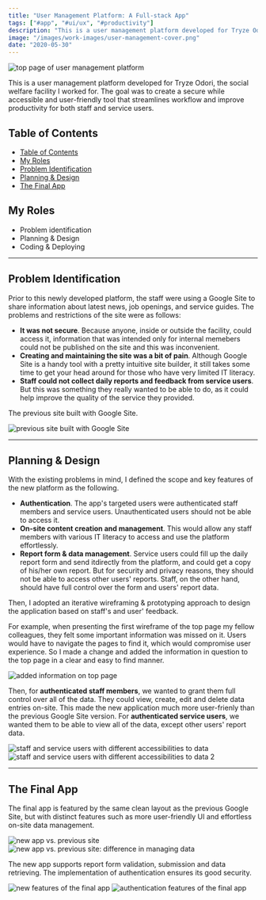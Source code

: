 ```yaml
---
title: "User Management Platform: A Full-stack App"
tags: ["#app", "#ui/ux", "#productivity"]
description: "This is a user management platform developed for Tryze Odori, the social welfare facility I worked for."
image: "/images/work-images/user-management-cover.png"
date: "2020-05-30"
---
```


![top page of user management platform](/images/work-images/user-management-cover.png)

This is a user management platform developed for Tryze Odori, the social welfare facility I worked for. The goal was to create a secure while accessible and user-friendly tool that streamlines workflow and improve productivity for both staff and service users.

## Table of Contents

- [Table of Contents](#table-of-contents)
- [My Roles](#my-roles)
- [Problem Identification](#problem-identification)
- [Planning & Design](#planning--design)
- [The Final App](#the-final-app)

## My Roles

- Problem identification
- Planning & Design
- Coding & Deploying

___

## Problem Identification

Prior to this newly developed platform, the staff were using a Google Site to share information about latest news, job openings, and service guides. The problems and restrictions of the site were as follows:

- **It was not secure**. Because anyone, inside or outside the facility, could access it, information that was intended only for internal memebers could not be published on the site and this was inconvenient.
- **Creating and maintaining the site was a bit of pain**. Although Google Site is a handy tool with a pretty intuitive site builder, it still takes some time to get your head around for those who have very limited IT literacy.
- **Staff could not collect daily reports and feedback from service users**. But this was something they really wanted to be able to do, as it could help improve the quality of the service they provided.

The previous site built with Google Site.

![previous site built with Google Site](/images/work-images/user-management-old-problems.png)

---

## Planning & Design

With the existing problems in mind, I defined the scope and key features of the new platform as the following.

- **Authentication**. The app's targeted users were authenticated staff members and service users. Unauthenticated users should not be able to access it.
- **On-site content creation and management**. This would allow any staff members with various IT literacy to access and use the platform effortlessly.
- **Report form & data management**. Service users could fill up the daily report form and send itdirectly from the platform, and could get a copy of his/her own report. But for security and privacy reasons, they should not be able to access other users' reports. Staff, on the other hand, should have full control over the form and users' report data.

Then, I adopted an iterative wireframing & prototyping approach to design the application based on staff's and user' feedback.

For example, when presenting the first wireframe of the top page my fellow colleagues, they felt some important information was missed on it. Users would have to navigate the pages to find it, which would compromise user experience. So I made a change and added the information in question to the top page in a clear and easy to find manner.

![added information on top page](/images/work-images/user-management-top-wire.png)

Then, for **authenticated staff members**, we wanted to grant them full control over all of the data. They could view, create, edit and delete data entries on-site. This made the new application much more user-frienly than the previous Google Site version. For **authenticated service users**, we wanted them to be able to view all of the data, except other users' report data.

![staff and service users with different accessibilities to data](/images/work-images/user-management-with-authorization.png)
![staff and service users with different accessibilities to data 2](/images/work-images/user-management-with-authorization-2.png)

---

## The Final App

The final app is featured by the same clean layout as the previous Google Site, but with distinct features such as more user-friendly UI and effortless on-site data management.

![new app vs. previous site](/images/work-images/user-management-new-vs-old.png)
![new app vs. previous site: difference in managing data](/images/work-images/user-management-new-vs-old-manage-data.png)

The new app supports report form validation, submission and data retrieving. The implementation of authentication ensures its good security.

![new features of the final app](/images/work-images/user-management-new-features.png)
![authentication features of the final app](/images/work-images/user-management-new-features-2.png)